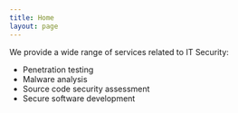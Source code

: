 ```yaml
---
title: Home
layout: page
---
```


We provide a wide range of services related to IT Security:

* Penetration testing
* Malware analysis
* Source code security assessment
* Secure software development
